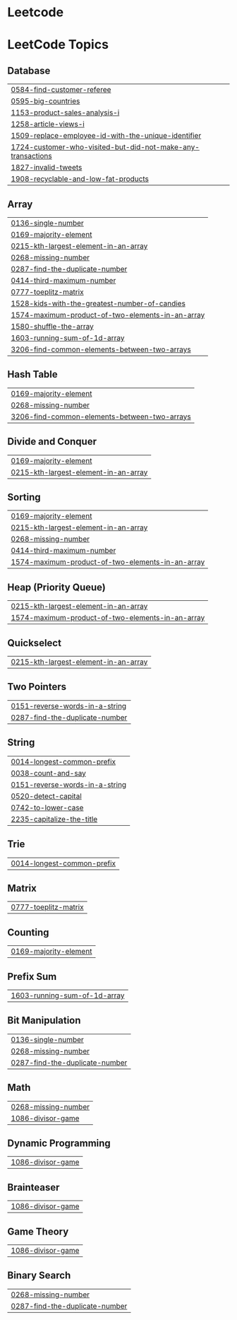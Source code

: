 # Leetcode
<!---LeetCode Topics Start-->
# LeetCode Topics
## Database
|  |
| ------- |
| [0584-find-customer-referee](https://github.com/DanishaDS/Leetcode/tree/master/0584-find-customer-referee) |
| [0595-big-countries](https://github.com/DanishaDS/Leetcode/tree/master/0595-big-countries) |
| [1153-product-sales-analysis-i](https://github.com/DanishaDS/Leetcode/tree/master/1153-product-sales-analysis-i) |
| [1258-article-views-i](https://github.com/DanishaDS/Leetcode/tree/master/1258-article-views-i) |
| [1509-replace-employee-id-with-the-unique-identifier](https://github.com/DanishaDS/Leetcode/tree/master/1509-replace-employee-id-with-the-unique-identifier) |
| [1724-customer-who-visited-but-did-not-make-any-transactions](https://github.com/DanishaDS/Leetcode/tree/master/1724-customer-who-visited-but-did-not-make-any-transactions) |
| [1827-invalid-tweets](https://github.com/DanishaDS/Leetcode/tree/master/1827-invalid-tweets) |
| [1908-recyclable-and-low-fat-products](https://github.com/DanishaDS/Leetcode/tree/master/1908-recyclable-and-low-fat-products) |
## Array
|  |
| ------- |
| [0136-single-number](https://github.com/DanishaDS/Leetcode/tree/master/0136-single-number) |
| [0169-majority-element](https://github.com/DanishaDS/Leetcode/tree/master/0169-majority-element) |
| [0215-kth-largest-element-in-an-array](https://github.com/DanishaDS/Leetcode/tree/master/0215-kth-largest-element-in-an-array) |
| [0268-missing-number](https://github.com/DanishaDS/Leetcode/tree/master/0268-missing-number) |
| [0287-find-the-duplicate-number](https://github.com/DanishaDS/Leetcode/tree/master/0287-find-the-duplicate-number) |
| [0414-third-maximum-number](https://github.com/DanishaDS/Leetcode/tree/master/0414-third-maximum-number) |
| [0777-toeplitz-matrix](https://github.com/DanishaDS/Leetcode/tree/master/0777-toeplitz-matrix) |
| [1528-kids-with-the-greatest-number-of-candies](https://github.com/DanishaDS/Leetcode/tree/master/1528-kids-with-the-greatest-number-of-candies) |
| [1574-maximum-product-of-two-elements-in-an-array](https://github.com/DanishaDS/Leetcode/tree/master/1574-maximum-product-of-two-elements-in-an-array) |
| [1580-shuffle-the-array](https://github.com/DanishaDS/Leetcode/tree/master/1580-shuffle-the-array) |
| [1603-running-sum-of-1d-array](https://github.com/DanishaDS/Leetcode/tree/master/1603-running-sum-of-1d-array) |
| [3206-find-common-elements-between-two-arrays](https://github.com/DanishaDS/Leetcode/tree/master/3206-find-common-elements-between-two-arrays) |
## Hash Table
|  |
| ------- |
| [0169-majority-element](https://github.com/DanishaDS/Leetcode/tree/master/0169-majority-element) |
| [0268-missing-number](https://github.com/DanishaDS/Leetcode/tree/master/0268-missing-number) |
| [3206-find-common-elements-between-two-arrays](https://github.com/DanishaDS/Leetcode/tree/master/3206-find-common-elements-between-two-arrays) |
## Divide and Conquer
|  |
| ------- |
| [0169-majority-element](https://github.com/DanishaDS/Leetcode/tree/master/0169-majority-element) |
| [0215-kth-largest-element-in-an-array](https://github.com/DanishaDS/Leetcode/tree/master/0215-kth-largest-element-in-an-array) |
## Sorting
|  |
| ------- |
| [0169-majority-element](https://github.com/DanishaDS/Leetcode/tree/master/0169-majority-element) |
| [0215-kth-largest-element-in-an-array](https://github.com/DanishaDS/Leetcode/tree/master/0215-kth-largest-element-in-an-array) |
| [0268-missing-number](https://github.com/DanishaDS/Leetcode/tree/master/0268-missing-number) |
| [0414-third-maximum-number](https://github.com/DanishaDS/Leetcode/tree/master/0414-third-maximum-number) |
| [1574-maximum-product-of-two-elements-in-an-array](https://github.com/DanishaDS/Leetcode/tree/master/1574-maximum-product-of-two-elements-in-an-array) |
## Heap (Priority Queue)
|  |
| ------- |
| [0215-kth-largest-element-in-an-array](https://github.com/DanishaDS/Leetcode/tree/master/0215-kth-largest-element-in-an-array) |
| [1574-maximum-product-of-two-elements-in-an-array](https://github.com/DanishaDS/Leetcode/tree/master/1574-maximum-product-of-two-elements-in-an-array) |
## Quickselect
|  |
| ------- |
| [0215-kth-largest-element-in-an-array](https://github.com/DanishaDS/Leetcode/tree/master/0215-kth-largest-element-in-an-array) |
## Two Pointers
|  |
| ------- |
| [0151-reverse-words-in-a-string](https://github.com/DanishaDS/Leetcode/tree/master/0151-reverse-words-in-a-string) |
| [0287-find-the-duplicate-number](https://github.com/DanishaDS/Leetcode/tree/master/0287-find-the-duplicate-number) |
## String
|  |
| ------- |
| [0014-longest-common-prefix](https://github.com/DanishaDS/Leetcode/tree/master/0014-longest-common-prefix) |
| [0038-count-and-say](https://github.com/DanishaDS/Leetcode/tree/master/0038-count-and-say) |
| [0151-reverse-words-in-a-string](https://github.com/DanishaDS/Leetcode/tree/master/0151-reverse-words-in-a-string) |
| [0520-detect-capital](https://github.com/DanishaDS/Leetcode/tree/master/0520-detect-capital) |
| [0742-to-lower-case](https://github.com/DanishaDS/Leetcode/tree/master/0742-to-lower-case) |
| [2235-capitalize-the-title](https://github.com/DanishaDS/Leetcode/tree/master/2235-capitalize-the-title) |
## Trie
|  |
| ------- |
| [0014-longest-common-prefix](https://github.com/DanishaDS/Leetcode/tree/master/0014-longest-common-prefix) |
## Matrix
|  |
| ------- |
| [0777-toeplitz-matrix](https://github.com/DanishaDS/Leetcode/tree/master/0777-toeplitz-matrix) |
## Counting
|  |
| ------- |
| [0169-majority-element](https://github.com/DanishaDS/Leetcode/tree/master/0169-majority-element) |
## Prefix Sum
|  |
| ------- |
| [1603-running-sum-of-1d-array](https://github.com/DanishaDS/Leetcode/tree/master/1603-running-sum-of-1d-array) |
## Bit Manipulation
|  |
| ------- |
| [0136-single-number](https://github.com/DanishaDS/Leetcode/tree/master/0136-single-number) |
| [0268-missing-number](https://github.com/DanishaDS/Leetcode/tree/master/0268-missing-number) |
| [0287-find-the-duplicate-number](https://github.com/DanishaDS/Leetcode/tree/master/0287-find-the-duplicate-number) |
## Math
|  |
| ------- |
| [0268-missing-number](https://github.com/DanishaDS/Leetcode/tree/master/0268-missing-number) |
| [1086-divisor-game](https://github.com/DanishaDS/Leetcode/tree/master/1086-divisor-game) |
## Dynamic Programming
|  |
| ------- |
| [1086-divisor-game](https://github.com/DanishaDS/Leetcode/tree/master/1086-divisor-game) |
## Brainteaser
|  |
| ------- |
| [1086-divisor-game](https://github.com/DanishaDS/Leetcode/tree/master/1086-divisor-game) |
## Game Theory
|  |
| ------- |
| [1086-divisor-game](https://github.com/DanishaDS/Leetcode/tree/master/1086-divisor-game) |
## Binary Search
|  |
| ------- |
| [0268-missing-number](https://github.com/DanishaDS/Leetcode/tree/master/0268-missing-number) |
| [0287-find-the-duplicate-number](https://github.com/DanishaDS/Leetcode/tree/master/0287-find-the-duplicate-number) |
<!---LeetCode Topics End-->